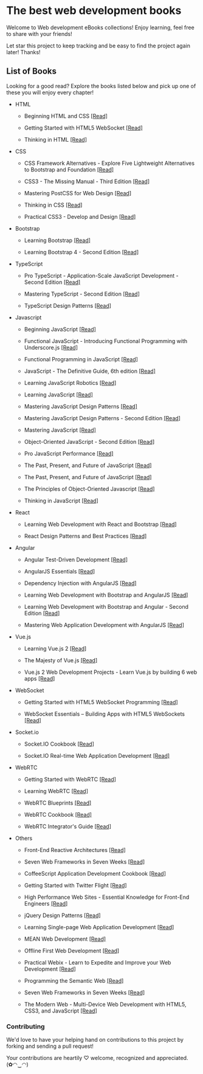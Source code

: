 # The best web development books

Welcome to Web development eBooks collections! Enjoy learning, feel free to share with your friends!

Let star this project to keep tracking and be easy to find the project again later! Thanks!

## List of Books

Looking for a good read? Explore the books listed below and pick up one of these you will enjoy every chapter!

* HTML

  * Beginning HTML and CSS [[Read]](/books/Beginning%20HTML%20and%20CSS.pdf)
  
  * Getting Started with HTML5 WebSocket [[Read]](/books/Getting%20Started%20with%20HTML5%20WebSocket%20Programming.pdf)
  
  * Thinking in HTML [[Read]](/books/Thinking%20in%20HTML.pdf)
  
* CSS

  * CSS Framework Alternatives - Explore Five Lightweight Alternatives to Bootstrap and Foundation [[Read]](/books/CSS%20Framework%20Alternatives%20-%20Explore%20Five%20Lightweight%20Alternatives%20to%20Bootstrap%20and%20Foundation%20with%20Project%20Examples.pdf)
  
  * CSS3 - The Missing Manual - Third Edition [[Read]](/books/CSS3%20-%20The%20Missing%20Manual%20-%20Third%20Edition.pdf)
  
  * Mastering PostCSS for Web Design [[Read]](/books/Mastering%20PostCSS%20for%20Web%20Design.pdf)
  
  * Thinking in CSS [[Read]](/books/Thinking%20in%20CSS.pdf)
  
  * Practical CSS3 - Develop and Design [[Read]](/books/Practical%20CSS3%20-%20Develop%20and%20Design.pdf)
  
* Bootstrap
  
  * Learning Bootstrap [[Read]](/books/Learning%20Bootstrap.pdf)
  
  * Learning Bootstrap 4 - Second Edition [[Read]](/books/Learning%20Bootstrap%204%20-%20Second%20Edition.pdf)
  
* TypeScript

  * Pro TypeScript - Application-Scale JavaScript Development - Second Edition [[Read]](/books/Pro%20TypeScript%20-%20Application-Scale%20JavaScript%20Development%20-%20Second%20Edition.pdf)
  
  * Mastering TypeScript - Second Edition [[Read]](/books/Mastering%20TypeScript%20-%20Second%20Edition.pdf)
  
  * TypeScript Design Patterns [[Read]](/books/TypeScript%20Design%20Patterns.pdf)
  
* Javascript
  
  * Beginning JavaScript [[Read]](/books/Beginning%20JavaScript.pdf)
  
  * Functional JavaScript - Introducing Functional Programming with Underscore.js [[Read]](/books/Functional%20JavaScript%20-%20Introducing%20Functional%20Programming%20with%20Underscore.js.pdf)
  
  * Functional Programming in JavaScript [[Read]](/books/Functional%20Programming%20in%20JavaScript.pdf)
  
  * JavaScript - The Definitive Guide, 6th edition [[Read]](/books/JavaScript%20-%20The%20Definitive%20Guide%2C%206th%20edition.pdf)
  
  * Learning JavaScript Robotics [[Read]](/books/Learning%20JavaScript%20Robotics.pdf)
  
  * Learning JavaScript [[Read]](/books/Learning%20JavaScript.pdf)
  
  * Mastering JavaScript Design Patterns [[Read]](/books/Mastering%20JavaScript%20Design%20Patterns.pdf)
  
  * Mastering JavaScript Design Patterns - Second Edition [[Read]](/books/Mastering%20JavaScript%20Design%20Patterns%20-%20Second%20Edition.pdf)
  
  * Mastering JavaScript [[Read]](/books/Mastering%20JavaScript.pdf)
  
  * Object-Oriented JavaScript - Second Edition [[Read]](/books/Object-Oriented%20JavaScript%20-%20Second%20Edition.pdf)
  
  * Pro JavaScript Performance [[Read]](/books/Pro%20JavaScript%20Performance.pdf)
  
  * The Past, Present, and Future of JavaScript [[Read]](/books/Pro%20JavaScript%20Performance.pdf)
  
  * The Past, Present, and Future of JavaScript [[Read]](/books/The%20Past%2C%20Present%2C%20and%20Future%20of%20JavaScript.pdf)
  
  * The Principles of Object-Oriented Javascript [[Read]](/books/The%20Principles%20of%20Object-Oriented%20JavaScript.pdf)
  
  * Thinking in JavaScript [[Read]](/books/Thinking%20in%20JavaScript.pdf)
  
* React

  * Learning Web Development with React and Bootstrap [[Read]](/books/Learning%20Web%20Development%20with%20React%20and%20Bootstrap.pdf)
  
  * React Design Patterns and Best Practices [[Read]](/books/React%20Design%20Patterns%20and%20Best%20Practices.pdf)
  
* Angular

  * Angular Test-Driven Development [[Read]](/books/Angular%20Test-Driven%20Development%20-%20Second%20Edition.pdf)
  
  * AngularJS Essentials [[Read]](/books/AngularJS%20Essentials.pdf)
  
  * Dependency Injection with AngularJS [[Read]](/books/Dependency%20Injection%20with%20AngularJS.pdf)
  
  * Learning Web Development with Bootstrap and AngularJS [[Read]](/books/Learning%20Web%20Development%20with%20Bootstrap%20and%20AngularJS.pdf)
  
  * Learning Web Development with Bootstrap and Angular - Second Edition [[Read]](/books/Learning%20Web%20Development%20with%20Bootstrap%20and%20Angular%20-%20Second%20Edition.pdf)
  
  * Mastering Web Application Development with AngularJS [[Read]](/books/Mastering%20Web%20Application%20Development%20with%20AngularJS.pdf)
  
* Vue.js

  * Learning Vue.js 2 [[Read]](/books/Learning%20Vue.js%202.pdf)
  
  * The Majesty of Vue.js [[Read]](/books/The%20Majesty%20of%20Vue.js.pdf)
  
  * Vue.js 2 Web Development Projects - Learn Vue.js by building 6 web apps [[Read]](/books/Vue.js%202%20Web%20Development%20Projects%20-%20Learn%20Vue.js%20by%20building%206%20web%20apps.pdf)
  
* WebSocket

  * Getting Started with HTML5 WebSocket Programming [[Read]](/books/Getting%20Started%20with%20HTML5%20WebSocket%20Programming.pdf)
  
  * WebSocket Essentials – Building Apps with HTML5 WebSockets [[Read]](/books/WebSocket%20Essentials%20%E2%80%93%20Building%20Apps%20with%20HTML5%20WebSockets.pdf)
  
* Socket.io

  * Socket.IO Cookbook [[Read]](/books/Socket.IO%20Cookbook.pdf)
  
  * Socket.IO Real-time Web Application Development [[Read]](/books/Socket.IO%20Real-time%20Web%20Application%20Development.pdf)

* WebRTC

  * Getting Started with WebRTC [[Read]](/books/Getting%20Started%20with%20WebRTC.pdf)
  
  * Learning WebRTC [[Read]](/books/Learning%20WebRTC.pdf)
  
  * WebRTC Blueprints [[Read]](/books/WebRTC%20Blueprints.pdf)
  
  * WebRTC Cookbook [[Read]](/books/WebRTC%20Cookbook.pdf)
  
  * WebRTC Integrator's Guide [[Read]](/books/WebRTC%20Integrator's%20Guide.pdf)
  
* Others

  * Front-End Reactive Architectures [[Read]](/books/Front-End%20Reactive%20Architectures.pdf)

  * Seven Web Frameworks in Seven Weeks [[Read]](/books/Seven%20Web%20Frameworks%20in%20Seven%20Weeks.pdf)
  
  * CoffeeScript Application Development Cookbook [[Read]](/books/CoffeeScript%20Application%20Development%20Cookbook.pdf)
  
  * Getting Started with Twitter Flight [[Read]](/books/Getting%20Started%20with%20Twitter%20Flight.pdf)
  
  * High Performance Web Sites - Essential Knowledge for Front-End Engineers [[Read]](/books/High%20Performance%20Web%20Sites%20-%20Essential%20Knowledge%20for%20Front-End%20Engineers.pdf)
  
  * jQuery Design Patterns [[Read]](/books/jQuery%20Design%20Patterns.pdf)
  
  * Learning Single-page Web Application Development [[Read]](/books/Learning%20Single-page%20Web%20Application%20Development.pdf)
  
  * MEAN Web Development [[Read]](/books/MEAN%20Web%20Development.pdf)
  
  * Offline First Web Development [[Read]](/books/Offline%20First%20Web%20Development.pdf)
  
  * Practical Webix - Learn to Expedite and Improve your Web Development [[Read]](/books/Practical%20Webix%20-%20Learn%20to%20Expedite%20and%20Improve%20your%20Web%20Development.pdf)
  
  * Programming the Semantic Web [[Read]](/books/Programming%20the%20Semantic%20Web.pdf)
  
  * Seven Web Frameworks in Seven Weeks [[Read]](/books/Seven%20Web%20Frameworks%20in%20Seven%20Weeks.pdf)
  
  * The Modern Web - Multi-Device Web Development with HTML5, CSS3, and JavaScript [[Read]](/books/The%20Modern%20Web%20-%20Multi-Device%20Web%20Development%20with%20HTML5%2C%20CSS3%2C%20and%20JavaScript.pdf)
  
### Contributing

We'd love to have your helping hand on contributions to this project by forking and sending a pull request!

Your contributions are heartily ♡ welcome, recognized and appreciated. (✿◠‿◠)


